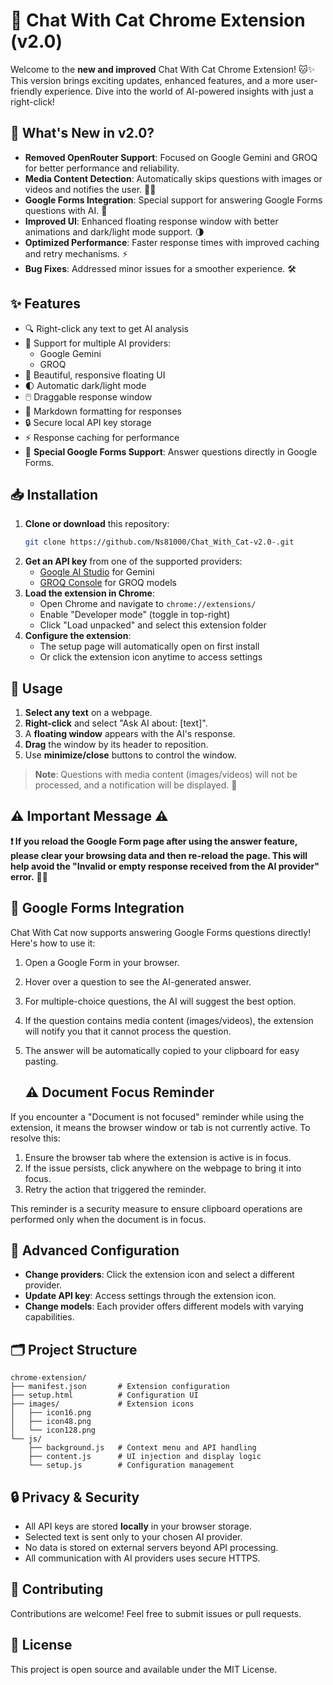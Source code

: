 # 🚀 Chat With Cat Chrome Extension (v2.0)

Welcome to the **new and improved** Chat With Cat Chrome Extension! 🐱✨ This version brings exciting updates, enhanced features, and a more user-friendly experience. Dive into the world of AI-powered insights with just a right-click!

## 🌟 What's New in v2.0?

- **Removed OpenRouter Support**: Focused on Google Gemini and GROQ for better performance and reliability.
- **Media Content Detection**: Automatically skips questions with images or videos and notifies the user. 📸🎥
- **Google Forms Integration**: Special support for answering Google Forms questions with AI. 📝
- **Improved UI**: Enhanced floating response window with better animations and dark/light mode support. 🌗
- **Optimized Performance**: Faster response times with improved caching and retry mechanisms. ⚡
- **Bug Fixes**: Addressed minor issues for a smoother experience. 🛠️

## ✨ Features

- 🔍 Right-click any text to get AI analysis
- 🔄 Support for multiple AI providers:
  - Google Gemini
  - GROQ
- 🎨 Beautiful, responsive floating UI
- 🌓 Automatic dark/light mode
- 🖱️ Draggable response window
- 📝 Markdown formatting for responses
- 🔒 Secure local API key storage
- ⚡ Response caching for performance
- 📝 **Special Google Forms Support**: Answer questions directly in Google Forms.

## 📥 Installation

1. **Clone or download** this repository:
   ```bash
   git clone https://github.com/Ns81000/Chat_With_Cat-v2.0-.git
   ```
2. **Get an API key** from one of the supported providers:
   - [Google AI Studio](https://makersuite.google.com/app/apikey) for Gemini
   - [GROQ Console](https://console.groq.com/keys) for GROQ models
3. **Load the extension in Chrome**:
   - Open Chrome and navigate to `chrome://extensions/`
   - Enable "Developer mode" (toggle in top-right)
   - Click "Load unpacked" and select this extension folder
4. **Configure the extension**:
   - The setup page will automatically open on first install
   - Or click the extension icon anytime to access settings

## 🚀 Usage

1. **Select any text** on a webpage.
2. **Right-click** and select "Ask AI about: [text]".
3. A **floating window** appears with the AI's response.
4. **Drag** the window by its header to reposition.
5. Use **minimize/close** buttons to control the window.

> **Note**: Questions with media content (images/videos) will not be processed, and a notification will be displayed. 📢

## ⚠️ **Important Message** ⚠️

**❗ If you reload the Google Form page after using the answer feature, please clear your browsing data and then re-reload the page. This will help avoid the "Invalid or empty response received from the AI provider" error.** 🧹🔄

## 📝 Google Forms Integration

Chat With Cat now supports answering Google Forms questions directly! Here's how to use it:

1. Open a Google Form in your browser.
2. Hover over a question to see the AI-generated answer.
3. For multiple-choice questions, the AI will suggest the best option.
4. If the question contains media content (images/videos), the extension will notify you that it cannot process the question.
5. The answer will be automatically copied to your clipboard for easy pasting.

   ## ⚠️ Document Focus Reminder

If you encounter a "Document is not focused" reminder while using the extension, it means the browser window or tab is not currently active. To resolve this:

1. Ensure the browser tab where the extension is active is in focus.
2. If the issue persists, click anywhere on the webpage to bring it into focus.
3. Retry the action that triggered the reminder.

This reminder is a security measure to ensure clipboard operations are performed only when the document is in focus.

## 🔧 Advanced Configuration

- **Change providers**: Click the extension icon and select a different provider.
- **Update API key**: Access settings through the extension icon.
- **Change models**: Each provider offers different models with varying capabilities.

## 🗂️ Project Structure

```
chrome-extension/
├── manifest.json       # Extension configuration
├── setup.html          # Configuration UI 
├── images/             # Extension icons
│   ├── icon16.png
│   ├── icon48.png
│   └── icon128.png
└── js/
    ├── background.js   # Context menu and API handling
    ├── content.js      # UI injection and display logic
    └── setup.js        # Configuration management
```

## 🔒 Privacy & Security

- All API keys are stored **locally** in your browser storage.
- Selected text is sent only to your chosen AI provider.
- No data is stored on external servers beyond API processing.
- All communication with AI providers uses secure HTTPS.

## 🤝 Contributing

Contributions are welcome! Feel free to submit issues or pull requests.

## 📜 License

This project is open source and available under the MIT License.
